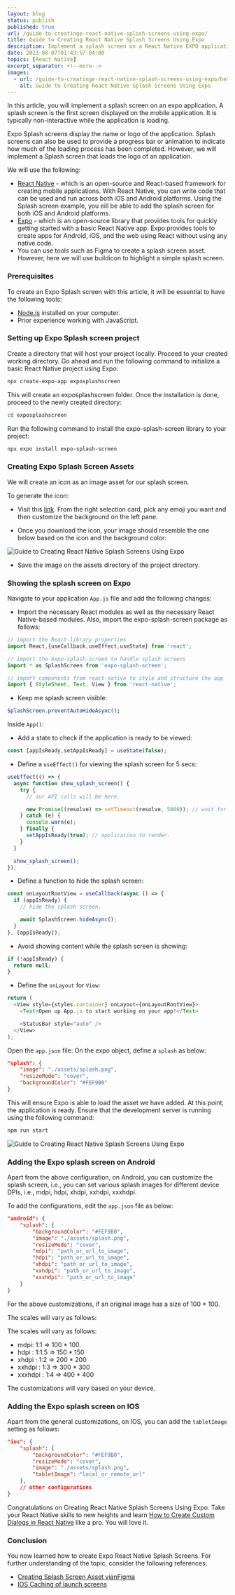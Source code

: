 ```yaml
---
layout: blog
status: publish
published: true
url: /guide-to-creatinge-react-native-splash-screens-using-expo/
title: Guide to Creating React Native Splash Screens Using Expo
description: Implement a splash screen on a React Native EXPO application. LIKE A PRO. You will will implement a Splash screen loading the logo of a React Native app.
date: 2023-08-07T01:43:57-04:00
topics: [React Native]
excerpt_separator: <!--more-->
images:
  - url: /guide-to-creatinge-react-native-splash-screens-using-expo/hero.jpg
    alt: Guide to Creating React Native Splash Screens Using Expo
---
```


In this article, you will implement a splash screen on an expo application. A splash screen is the first screen displayed on the mobile application. It is typically non-interactive while the application is loading.

Expo Splash screens display the name or logo of the application. Splash screens can also be used to provide a progress bar or animation to indicate how much of the loading process has been completed. However, we will implement a Splash screen that loads the logo of an application.
<!--more-->

We will use the following:

- [React Native](https://reactnative.dev/) - which is an open-source and React-based framework for creating mobile applications. With React Native, you can write code that can be used and run across both iOS and Android platforms. Using the Splash screen example, you eill be able to add the splash screen for both iOS and Android platforms.
- [Expo](https://docs.expo.dev/) - which is an open-source library that provides tools for quickly getting started with a basic React Native app. Expo provides tools to create apps for Android, iOS, and the web using React without using any native code.
- You can use tools such as Figma to create a splash screen asset. However, here we will use buildicon to highlight a simple splash screen.

### **Prerequisites**

To create an Expo Splash screen with this article, it will be essential to have the following tools:

- [Node.js](https://nodejs.org/en/) installed on your computer.
- Prior experience working with JavaScript.

### **Setting up Expo Splash screen project**

Create a directory that will host your project locally. Proceed to your created working directory. Go ahead and run the following command to initialize a basic React Native project using Expo:

```bash
npx create-expo-app exposplashscreen
```

This will create an exposplashscreen folder. Once the installation is done, proceed to the newly created directory:

```bash
cd exposplashscreen
```

Run the following command to install the expo-splash-screen library to your project:

```bash
npx expo install expo-splash-screen
```

### **Creating Expo Splash Screen Assets**

We will create an icon as an image asset for our splash screen.

To generate the icon:

- Visit this [link](https://buildicon.netlify.app/). From the right selection card, pick any emoji you want and then customize the background on the left pane.

- Once you download the icon, your image should resemble the one below based on the icon and the background color:

![Guide to Creating React Native Splash Screens Using Expo](/guide-to-creatinge-react-native-splash-screens-using-expo/image2.png)

-  Save the image on the assets directory of the project directory.

### **Showing the splash screen on Expo**

Navigate to your application `App.js` file and add the following changes:

- Import the necessary React modules as well as the necessary React Native-based modules. Also, import the expo-splash-screen package as follows:

```js
// import the React library properties
import React,{useCallback,useEffect,useState} from 'react';

// import the expo-splash-screen to handle splash screens
import * as SplashScreen from 'expo-splash-screen';

// import components from react-native to style and structure the app
import { StyleSheet, Text, View } from 'react-native';
```

- Keep me splash screen visible:

```bash
SplashScreen.preventAutoHideAsync();
```

Inside `App()`:

- Add a state to check if the application is ready to be viewed:

```js
const [appIsReady,setAppIsReady] = useState(false);
```

-  Define a `useEffect()` for viewing the splash screen for 5 secs:

```js
useEffect(() => {
  async function show_splash_screen() {
    try {
      // our API calls will be here.

      new Promise((resolve) => setTimeout(resolve, 5000)); // wait for 5 secs
    } catch (e) {
      console.warn(e);
    } finally {
      setAppIsReady(true); // application to render.
    }
  }

  show_splash_screen();
});
```

- Define a function to hide the splash screen:

```js
const onLayoutRootView = useCallback(async () => {
  if (appIsReady) {
    // hide the splash screen.

    await SplashScreen.hideAsync();
  }
}, [appIsReady]);
```

- Avoid showing content while the splash screen is showing:

```js
if (!appIsReady) {
  return null;
}
```

-   Define the `onLayout` for `View`:

```js
return (
  <View style={styles.container} onLayout={onLayoutRootView}>
    <Text>Open up App.js to start working on your app!</Text>

    <StatusBar style="auto" />
  </View>
);

```

Open the `app.json` file: On the expo object, define a `splash` as below:

```json
"splash": {
    "image": "./assets/splash.png",
    "resizeMode": "cover",
    "backgroundColor": "#FEF9B0"    
}
```

This will ensure Expo is able to load the asset we have added. At this point, the application is ready. Ensure that the development server is running using the following command:

```bash
npm run start
```

![Guide to Creating React Native Splash Screens Using Expo](/guide-to-creatinge-react-native-splash-screens-using-expo/image2.png)

### **Adding the Expo splash screen on Android**

Apart from the above configuration, on Android, you can customize the splash screen, i.e., you can set various splash images for different device DPIs, i.e., mdpi, hdpi, xhdpi, xxhdpi, xxxhdpi.

To add the configurations, edit the `app.json` file as below:

```json
"android": {
    "splash": {
        "backgroundColor": "#FEF9B0",
        "image": "./assets/splash.png",
        "resizeMode": "cover",
        "mdpi": "path_or_url_to_image",
        "hdpi": "path_or_url_to_image",
        "xhdpi": "path_or_url_to_image",
        "xxhdpi": "path_or_url_to_image",
        "xxxhdpi": "path_or_url_to_image"
    }
}
```

For the above customizations, if an original image has a size of 100 * 100.

The scales will vary as follows:

The scales will vary as follows:

- mdpi: 1:1 => 100 * 100.
- hdpi : 1:1.5 => 150 * 150
- xhdpi : 1:2 => 200 * 200
- xxhdpi : 1:3 => 300 * 300
- xxxhdpi : 1:4 => 400 * 400

The customizations will vary based on your device.

### **Adding the Expo splash screen on IOS**

Apart from the general customizations, on IOS, you can add the `tabletImage` setting as follows:


```json
"ios": {
    "splash": {
        "backgroundColor": "#FEF9B0",
        "resizeMode": "cover",
        "image": "./assets/splash.png",
        "tabletImage": "local_or_remote_url"
    },
    // other configurations
}
```

Congratulations on Creating React Native Splash Screens Using Expo. Take your React Native skills to new heights and learn [How to Create Custom Dialogs in React Native](https://guruspedia.com/custom-dialogs-using-react-native/) like a pro. You will love it.

### Conclusion

You now learned how to create Expo React Native Splash Screens. For further understanding of the topic, consider the following references:

-   [Creating Splash Screen Asset vianFigma](https://www.youtube.com/watch?v=QSNkU7v0MPc&t=1s&ab_channel=Expo)
-   [IOS Caching of launch screens](https://docs.expo.dev/guides/splash-screens/#ios-caching)
